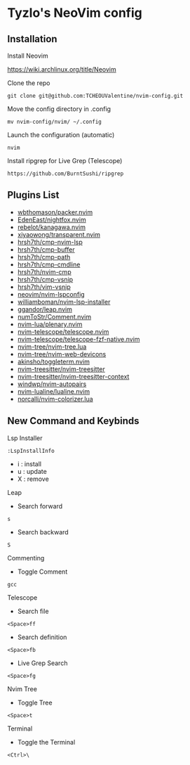 # Tyzlo's NeoVim config

## Installation

Install Neovim

https://wiki.archlinux.org/title/Neovim

Clone the repo

```
git clone git@github.com:TCHEOUValentine/nvim-config.git
```

Move the config directory in .config

```
mv nvim-config/nvim/ ~/.config
```

Launch the configuration (automatic)

```
nvim
```

Install ripgrep for Live Grep (Telescope)

```
https://github.com/BurntSushi/ripgrep
```

## Plugins List

- [wbthomason/packer.nvim](https://github.com/wbthomason/packer.nvim)
- [EdenEast/nightfox.nvim](https://github.com/EdenEast/nightfox.nvim)
- [rebelot/kanagawa.nvim](https://github.com/rebelot/kanagawa.nvim)
- [xiyaowong/transparent.nvim](https://github.com/xiyaowong/transparent.nvim)
- [hrsh7th/cmp-nvim-lsp](https://github.com/hrsh7th/cmp-nvim-lsp)
- [hrsh7th/cmp-buffer](https://github.com/hrsh7th/cmp-buffer)
- [hrsh7th/cmp-path](https://github.com/hrsh7th/cmp-path)
- [hrsh7th/cmp-cmdline](https://github.com/hrsh7th/cmp-cmdline)
- [hrsh7th/nvim-cmp](https://github.com/hrsh7th/nvim-cmp)
- [hrsh7th/cmp-vsnip](https://github.com/hrsh7th/cmp-vsnip)
- [hrsh7th/vim-vsnip](https://github.com/hrsh7th/vim-vsnip)
- [neovim/nvim-lspconfig](https://github.com/neovim/nvim-lspconfig)
- [williamboman/nvim-lsp-installer](https://github.com/williamboman/nvim-lsp-installer)
- [ggandor/leap.nvim](https://github.com/ggandor/leap.nvim)
- [numToStr/Comment.nvim](https://github.com/numToStr/Comment.nvim)
- [nvim-lua/plenary.nvim](https://github.com/nvim-lua/plenary.nvim)
- [nvim-telescope/telescope.nvim](https://github.com/nvim-telescope/telescope.nvim)
- [nvim-telescope/telescope-fzf-native.nvim](https://github.com/nvim-telescope/telescope-fzf-native.nvim)
- [nvim-tree/nvim-tree.lua](https://github.com/nvim-tree/nvim-tree.lua)
- [nvim-tree/nvim-web-devicons](https://github.com/nvim-tree/nvim-web-devicons)
- [akinsho/toggleterm.nvim](https://github.com/akinsho/toggleterm.nvim)
- [nvim-treesitter/nvim-treesitter](https://github.com/nvim-treesitter/nvim-treesitter)
- [nvim-treesitter/nvim-treesitter-context](https://github.com/nvim-treesitter/nvim-treesitter-context)
- [windwp/nvim-autopairs](https://github.com/windwp/nvim-autopairs)
- [nvim-lualine/lualine.nvim](https://github.com/nvim-lualine/lualine.nvim)
- [norcalli/nvim-colorizer.lua](https://github.com/norcalli/nvim-colorizer.lua)

## New Command and Keybinds

Lsp Installer
```
:LspInstallInfo
```

- i : install
- u : update
- X : remove

Leap

- Search forward
```
s
```

- Search backward
```
S
```

Commenting

- Toggle Comment
```
gcc
```

Telescope

- Search file
```
<Space>ff
```

- Search definition
```
<Space>fb
```

- Live Grep Search
```
<Space>fg
```

Nvim Tree

- Toggle Tree
```
<Space>t
```

Terminal

- Toggle the Terminal
```
<Ctrl>\
```
